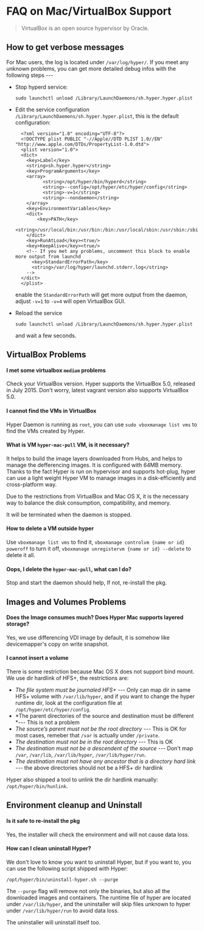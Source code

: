 # FAQ on Mac/VirtualBox Support

> VirtualBox is an open source hypervisor by Oracle.

## How to get verbose messages

For Mac users, the log is located under `/var/log/hyper/`. If you meet any unknown problems, you can get more detailed debug infos with the following steps ---

- Stop hyperd service:

      sudo launchctl unload /Library/LaunchDaemons/sh.hyper.hyper.plist

- Edit the service configuration `/Library/LaunchDaemons/sh.hyper.hyper.plist`, this is the default configuration:

        <?xml version="1.0" encoding="UTF-8"?>
		<!DOCTYPE plist PUBLIC "-//Apple//DTD PLIST 1.0//EN" "http://www.apple.com/DTDs/PropertyList-1.0.dtd">
		<plist version="1.0">
		<dict>
		  <key>Label</key>
		  <string>sh.hyper.hyper</string>
		  <key>ProgramArguments</key>
		  <array>
				<string>/opt/hyper/bin/hyperd</string>
				<string>--config=/opt/hyper/etc/hyper/config</string>
				<string>-v=1</string>
				<string>--nondaemon</string>
		  </array>
		  <key>EnvironmentVariables</key>
		  <dict>
			  <key>PATH</key>
			  <string>/usr/local/bin:/usr/bin:/bin:/usr/local/sbin:/usr/sbin:/sbin</string>
		  </dict>
		  <key>RunAtLoad</key><true/>
		  <key>KeepAlive</key><true/>
		  <!-- If you met any problems, uncomment this block to enable more output from launchd
		    <key>StandardErrorPath</key>
		    <string>/var/log/hyper/launchd.stderr.log</string>
		  -->
		</dict>
		</plist>

  enable the `StandardErrorPath` will get more output from the daemon, adjust `-v=1` to `-v=4` will open VirtualBox GUI.

- Reload the service

	  sudo launchctl unload /Library/LaunchDaemons/sh.hyper.hyper.plist

  and wait a few seconds.

## VirtualBox Problems

#### I met some virtualbox `medium` problems

Check your VirtualBox version. Hyper supports the VirtualBox 5.0, released in July 2015. Don't worry, latest vagrant version also supports VirtualBox 5.0.

#### I cannot find the VMs in VirtualBox

Hyper Daemon is running as `root`, you can use `sudo vboxmanage list vms` to find the VMs created by Hyper.

#### What is VM `hyper-mac-pull` VM, is it necessary?

It helps to build the image layers downloaded from Hubs, and helps to manage the defferencing images. It is configured with 64MB memory. Thanks to the fact Hyper is run on hypervisor and supports hot-plug, hyper can use a light weight Hyper VM to manage images in a disk-efficiently and cross-platform way.

Due to the restrictions from VirtualBox and Mac OS X, it is the necessary way to balance the disk consumption, compatibility, and memory.

It will be terminated when the daemon is stopped.

#### How to delete a VM outside hyper

Use `vboxmanage list vms` to find it, `vboxmanage controlvm {name or id} poweroff` to turn it off, `vboxmanage unregistervm {name or id} --delete` to delete it all.

#### Oops, I delete the `hyper-mac-pull`, what can I do?

Stop and start the daemon should help, If not, re-install the pkg.

## Images and Volumes Problems

#### Does the Image consumes much? Does Hyper Mac supports layered storage?

Yes, we use differencing VDI image by default, it is somehow like devicemapper's copy on write snapshot.

#### I cannot insert a volume

There is some restriction because Mac OS X does not support bind mount. We use dir hardlink of HFS+, the restrictions are:

- *The file system must be journaled HFS+* --- Only can map dir in same HFS+ volume with `/var/lib/hyper`, and if you want to change the hyper runtime dir, look at the configuration file at `/opt/hyper/etc/hyper/config`.
- *The parent directories of the source and destination must be different *--- This is not a problem
- *The source’s parent must not be the root directory* --- This is OK for most cases, remeber that `/var` is actually under `/private`.
- *The destination must not be in the root directory* --- This is OK
- *The destination must not be a descendent of the source* --- Don't map `/var`, `/var/lib`, `/var/lib/hyper`, `/var/lib/hyper/run`.
- *The destination must not have any ancestor that is a directory hard link* --- the above directories should not be a HFS+ dir hardlink

Hyper also shipped a tool to unlink the dir hardlink manually: `/opt/hyper/bin/hunlink`.

## Environment cleanup and Uninstall

#### Is it safe to re-install the pkg

Yes, the installer will check the environment and will not cause data loss.

#### How can I clean uninstall Hyper?

We don't love to know you want to uninstall Hyper, but if you want to, you can use the following script shipped with Hyper:

    /opt/hyper/bin/uninstall-hyper.sh --purge

The `--purge` flag will remove not only the binaries, but also all the downloaded images and containers. The runtime file of hyper are located under `/var/lib/hyper`, and the uninstaller will skip files unknown to hyper under `/var/lib/hyper/run` to avoid data loss.

The uninstaller will uninstall itself too.

